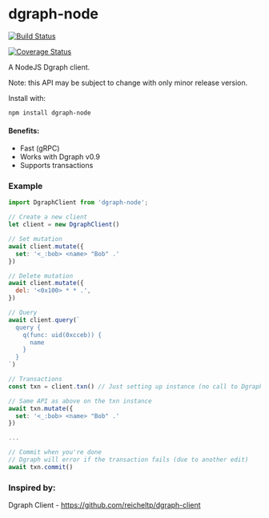 # dgraph-node

[![Build Status](https://travis-ci.org/calummoore/dgraph-node.svg?branch=master)](https://travis-ci.org/calummoore/dgraph-node)

[![Coverage Status](https://coveralls.io/repos/github/calummoore/dgraph-node/badge.svg?branch=master)](https://coveralls.io/github/calummoore/dgraph-node?branch=master)

A NodeJS Dgraph client.

Note: this API may be subject to change with only minor release version.

Install with:

```
npm install dgraph-node
```

#### Benefits:
 - Fast (gRPC)
 - Works with Dgraph v0.9
 - Supports transactions

### Example

```javascript
import DgraphClient from 'dgraph-node';

// Create a new client
let client = new DgraphClient()

// Set mutation
await client.mutate({
  set: '<_:bob> <name> "Bob" .'
})

// Delete mutation
await client.mutate({
  del: '<0x100> * * .',
})

// Query
await client.query(`
  query {
    q(func: uid(0xcceb)) {
      name
    }
  }
`)

// Transactions
const txn = client.txn() // Just setting up instance (no call to Dgraph)

// Same API as above on the txn instance
await txn.mutate({
  set: '<_:bob> <name> "Bob" .'
})

...

// Commit when you're done
// Dgraph will error if the transaction fails (due to another edit)
await txn.commit()

```

### Inspired by:
Dgraph Client - https://github.com/reicheltp/dgraph-client
